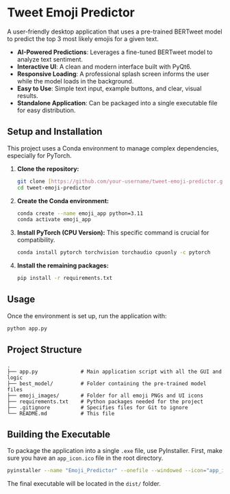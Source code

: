 # Tweet Emoji Predictor

A user-friendly desktop application that uses a pre-trained BERTweet model to predict the top 3 most likely emojis for a given text.

-   **AI-Powered Predictions**: Leverages a fine-tuned BERTweet model to analyze text sentiment.
-   **Interactive UI**: A clean and modern interface built with PyQt6.
-   **Responsive Loading**: A professional splash screen informs the user while the model loads in the background.
-   **Easy to Use**: Simple text input, example buttons, and clear, visual results.
-   **Standalone Application**: Can be packaged into a single executable file for easy distribution.

## Setup and Installation

This project uses a Conda environment to manage complex dependencies, especially for PyTorch.

1.  **Clone the repository:**
    ```bash
    git clone [https://github.com/your-username/tweet-emoji-predictor.git](https://github.com/your-username/tweet-emoji-predictor.git)
    cd tweet-emoji-predictor
    ```

2.  **Create the Conda environment:**
    ```bash
    conda create --name emoji_app python=3.11
    conda activate emoji_app
    ```

3.  **Install PyTorch (CPU Version):**
    This specific command is crucial for compatibility.
    ```bash
    conda install pytorch torchvision torchaudio cpuonly -c pytorch
    ```

4.  **Install the remaining packages:**
    ```bash
    pip install -r requirements.txt
    ```

## Usage

Once the environment is set up, run the application with:
```bash
python app.py
```

## Project Structure

```
.
├── app.py              # Main application script with all the GUI and logic
├── best_model/         # Folder containing the pre-trained model files
├── emoji_images/       # Folder for all emoji PNGs and UI icons
├── requirements.txt    # Python packages needed for the project
├── .gitignore          # Specifies files for Git to ignore
└── README.md           # This file
```

## Building the Executable

To package the application into a single `.exe` file, use PyInstaller. First, make sure you have an `app_icon.ico` file in the root directory.

```bash
pyinstaller --name "Emoji_Predictor" --onefile --windowed --icon="app_icon.ico" --add-data "best_model;best_model" --add-data "emoji_images;emoji_images" app.py
```
The final executable will be located in the `dist/` folder.
